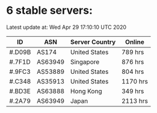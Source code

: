 # 6 stable servers:

Latest update at: Wed Apr 29 17:10:10 UTC 2020

| ID | ASN | Server Country | Online |
| -- | --- | -------------- | ------ |
| #.D09B | AS174 | United States | 789 hrs |
| #.7F1D | AS63949 | Singapore | 876 hrs |
| #.9FC3 | AS53889 | United States | 804 hrs |
| #.C348 | AS35913 | United States | 1170 hrs |
| #.BD3E | AS63888 | Hong Kong | 349 hrs |
| #.2A79 | AS63949 | Japan | 2113 hrs |

